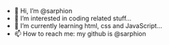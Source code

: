 - 👋 Hi, I’m @sarphion
- 👀 I’m interested in coding related stuff...
- 🌱 I’m currently learning html, css and JavaScript...
- 📫 How to reach me: my github is @sarphion

<!---
sarphion/sarphion is a ✨ special ✨ repository because its `README.md` (this file) appears on your GitHub profile.
You can click the Preview link to take a look at your changes.
--->
